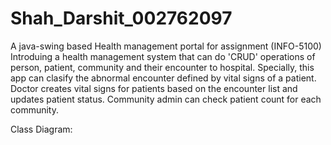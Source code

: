 # Shah_Darshit_002762097

A java-swing based Health management portal for assignment (INFO-5100)
Introduing a health management system that can do 'CRUD' operations of person, patient, community and their encounter to hospital.
Specially, this app can clasify the abnormal encounter defined by vital signs of a patient.
Doctor creates vital signs for patients based on the encounter list and updates patient status.
Community admin can check patient count for each community.


Class Diagram: 
